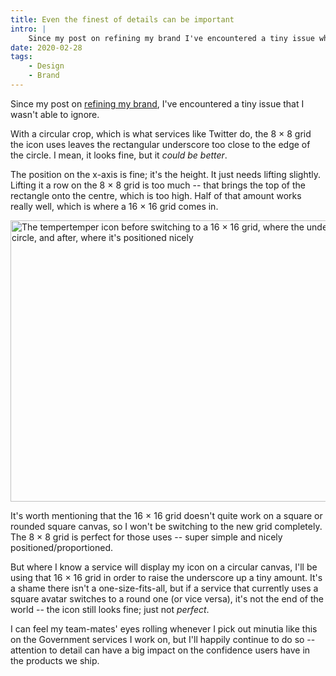 ```yaml
---
title: Even the finest of details can be important
intro: |
    Since my post on refining my brand I've encountered a tiny issue where, with a circular crop, the underscore is too close to the edge of the circle.
date: 2020-02-28
tags:
    - Design
    - Brand
---
```


Since my post on [refining my brand](/blog/the-simplest-solutions-are-usually-the-best), I've encountered a tiny issue that I wasn't able to ignore.

With a circular crop, which is what services like Twitter do, the 8 × 8 grid the icon uses leaves the rectangular underscore too close to the edge of the circle. I mean, it looks fine, but it *could be better*.

The position on the x-axis is fine; it's the height. It just needs lifting slightly. Lifting it a row on the 8 × 8 grid is too much -- that brings the top of the rectangle onto the centre, which is too high. Half of that amount works really well, which is where a 16 × 16 grid comes in.

<img src="/assets/img/blog/tempertemper-logo--v2.1--icon--round.png" alt="The tempertemper icon before switching to a 16 × 16 grid, where the underscore sits too close to the edge of the circle, and after, where it's positioned nicely" width="800" height="450" decoding="async" />

It's worth mentioning that the 16 × 16 grid doesn't quite work on a square or rounded square canvas, so I won't be switching to the new grid completely. The 8 × 8 grid is perfect for those uses -- super simple and nicely positioned/proportioned.

But where I know a service will display my icon on a circular canvas, I'll be using that 16 × 16 grid in order to raise the underscore up a tiny amount. It's a shame there isn't a one-size-fits-all, but if a service that currently uses a square avatar switches to a round one (or vice versa), it's not the end of the world -- the icon still looks fine; just not *perfect*.

I can feel my team-mates' eyes rolling whenever I pick out minutia like this on the Government services I work on, but I'll happily continue to do so -- attention to detail can have a big impact on the confidence users have in the products we ship.
